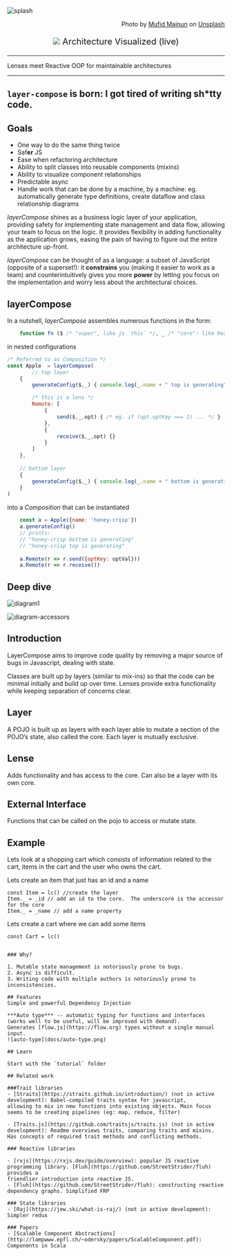 ![splash](docs/unsplash.jpg)

<p align="right">
Photo by <a href="https://unsplash.com/@mufidpwt?utm_source=unsplash&utm_medium=referral&utm_content=creditCopyText">Mufid Majnun</a> on <a href="https://unsplash.com/t/textures-patterns?utm_source=unsplash&utm_medium=referral&utm_content=creditCopyText">Unsplash</a>
</p>

<p align="center" style="font-size:20px">
<img src="docs/logo.png"/>
Architecture Visualized (live)
<br/>
</p>

[//]: # ()
[//]: # (<p align="center" style="font-size:20px">)

[//]: # (<br/>)

[//]: # (Or, look! Dependency injection meets Lenses and Mixins to form the backbone of data flow in your applications. )

[//]: # (</p>)


--------

Lenses meet Reactive OOP for maintainable architectures

---

## `layer-compose` is born: I got tired of writing sh*tty code.


## Goals
- One way to do the same thing twice
- Saf**er** JS
- Ease when refactoring architecture
- Ability to split classes into reusable components (mixins)
- Ability to visualize component relationships
- Predictable async
- Handle work that can be done by a machine, by a machine: eg. automatically generate type definitions, 
create dataflow and class relationship diagrams


*layerCompose* shines as a business logic layer of your application, providing safety for implementing
 state management and data flow, allowing your team to focus on the logic. It provides flexibility in
adding functionality as the application grows, easing the pain of having to figure out the 
entire architecture up-front.
  
*layerCompose* can be thought of as a language: a subset of JavaScript (opposite of a superset!): it **constrains** you (making it easier to work as a team) and 
counterintuitively gives you more **power** by letting you focus on the implementation and worry less about the architectural choices.  

## layerCompose

In a nutshell, *layerCompose* assembles numerous functions in the form:
```javascript
    function fn ($ /* "super", like js `this` */, _ /* "core": like React props (but writable) */, opt /* additional named options */) {}
```
in nested configurations
```javascript
/* Referred to as Composition */
const Apple  = layerCompose(
        // top layer
    {
        generateConfig($,_) { console.log(_.name + " top is generating") },

        /* this is a lens */        
        Remote: [
            {
                send($,_,opt) { /* eg. if (opt.optKey === 1) ... */ }
            },
            {
                receive($,_,opt) {}
            }
        ]
    },
        
    // bottom layer
    {
        generateConfig($,_) { console.log(_.name + " bottom is generating") },
    }    
)
```
into a _Composition_ that can be instantiated
```javascript
    const a = Apple({name: 'honey-crisp'})
    a.generateConfig() 
    // prints:
    // "honey-crisp bottom is generating"
    // "honey-crisp top is generating"
    
    a.Remote(r => r.send({optKey: optVal}))
    a.Remote(r => r.receive())
```

## Deep dive

![diagram1](docs/layer-compose.png)

![diagram-accessors](docs/layer-compose-accessors.png)

## Introduction

LayerCompose aims to improve code quality by removing a major source of bugs in Javascript, dealing with state.  

Classes are built up by layers (similar to mix-ins) so that the code can be minimal initially and build up over time.  Lenses provide extra functionality while keeping separation of concerns clear.


## Layer

A POJO is built up as layers with each layer able to mutate a section of the POJO’s state, also called the core.  Each layer is mutually exclusive.  


## Lense 

Adds functionality and has access to the core.  Can also be a layer with its own core.

## External Interface

Functions that can be called on the pojo to access or mutate state.

## Example

Lets look at a shopping cart which consists of information related to the cart, items in the cart and the user who owns the cart.

Lets create an item that just has an id and a name

```
const Item = lc() //create the layer
Item._ = _id // add an id to the core.  The underscore is the accessor for the core
Item._ = _name // add a name property
``` 

Lets create a cart where we can add some items

```
const Cart = lc()


### Why?

1. Mutable state management is notoriously prone to bugs.  
2. Async is difficult.
3. Writing code with multiple authors is notoriously prone to inconsistencies.  

## Features
Simple and powerful Dependency Injection

***Auto type*** -- automatic typing for functions and interfaces (works well to be useful, will be improved with demand).
Generates [flow.js](https://flow.org) types without a single manual input.
![auto-type](docs/auto-type.png)

## Learn

Start with the `tutorial` folder

## Related work

###Trait libraries
- [Straits](https://straits.github.io/introduction/) (not in active development): Babel-compiled traits syntax for javascript, 
allowing to mix in new functions into existing objects. Main focus seems to be creating pipelines (eg: map, reduce, filter)

- [Traits.js](https://github.com/traitsjs/traits.js) (not in active development): Readme overviews traits, comparing traits and mixins.
Has concepts of required trait methods and conflicting methods.

### Reactive libraries

- [rxjs](https://rxjs.dev/guide/overview): popular JS reactive programming library. [Fluh](https://github.com/StreetStrider/fluh) provides a 
friendlier introduction into reactive JS. 
- [Fluh](https://github.com/StreetStrider/fluh): constructing reactive dependency graphs. Simplified FRP

### State libraries
- [Raj](https://jew.ski/what-is-raj/) (not in active development): Simpler redux

### Papers
- [Scalable Component Abstractions](http://lampwww.epfl.ch/~odersky/papers/ScalableComponent.pdf): Components in Scala
